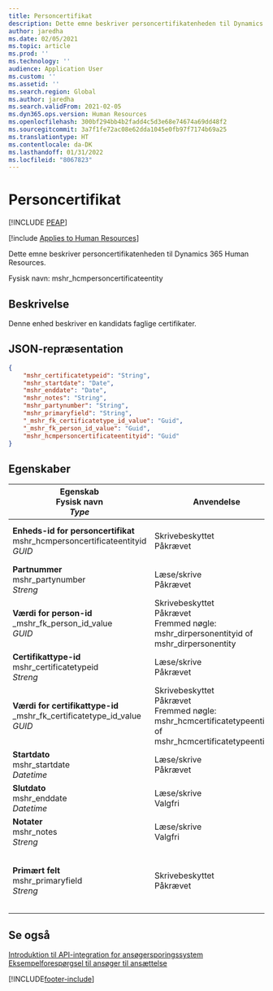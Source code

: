 ```yaml
---
title: Personcertifikat
description: Dette emne beskriver personcertifikatenheden til Dynamics 365 Human Resources.
author: jaredha
ms.date: 02/05/2021
ms.topic: article
ms.prod: ''
ms.technology: ''
audience: Application User
ms.custom: ''
ms.assetid: ''
ms.search.region: Global
ms.author: jaredha
ms.search.validFrom: 2021-02-05
ms.dyn365.ops.version: Human Resources
ms.openlocfilehash: 300bf294bb4b2fadd4c5d3e68e74674a69dd48f2
ms.sourcegitcommit: 3a7f1fe72ac08e62dda1045e0fb97f7174b69a25
ms.translationtype: HT
ms.contentlocale: da-DK
ms.lasthandoff: 01/31/2022
ms.locfileid: "8067823"
---
```

# <a name="person-certificate"></a>Personcertifikat


[!INCLUDE [PEAP](../includes/peap-1.md)]

[!include [Applies to Human Resources](../includes/applies-to-hr.md)]

Dette emne beskriver personcertifikatenheden til Dynamics 365 Human Resources.

Fysisk navn: mshr_hcmpersoncertificateentity

## <a name="description"></a>Beskrivelse

Denne enhed beskriver en kandidats faglige certifikater.

## <a name="json-representation"></a>JSON-repræsentation

```json
{
    "mshr_certificatetypeid": "String",
    "mshr_startdate": "Date",
    "mshr_enddate": "Date",
    "mshr_notes": "String",
    "mshr_partynumber": "String",
    "mshr_primaryfield": "String",
    "_mshr_fk_certificatetype_id_value": "Guid",
    "_mshr_fk_person_id_value": "Guid",
    "mshr_hcmpersoncertificateentityid": "Guid"
}
```

## <a name="properties"></a>Egenskaber

| Egenskab<br>**Fysisk navn**<br>**_Type_** | Anvendelse | Beskrivelse |
| --- | --- | --- |
| **Enheds-id for personcertifikat**<br>mshr_hcmpersoncertificateentityid<br>*GUID* | Skrivebeskyttet<br>Påkrævet | Systemgenereret entydig identifikation af enhedsposten for personcertifikat. |
| **Partnummer**<br>mshr_partynumber<br>*Streng* | Læse/skrive<br>Påkrævet | Part-id (person) for kandidaten. |
| **Værdi for person-id**<br>_mshr_fk_person_id_value<br>*GUID* | Skrivebeskyttet<br>Påkrævet<br>Fremmed nøgle: mshr_dirpersonentityid of mshr_dirpersonentity | Systemgenereret id til partpost (person). |
| **Certifikattype-id**<br>mshr_certificatetypeid<br>*Streng* | Læse/skrive<br>Påkrævet |  Id for den certifikattype, der er defineret i Human Resources. |
| **Værdi for certifikattype-id**<br>_mshr_fk_certificatetype_id_value<br>*GUID* | Skrivebeskyttet<br>Påkrævet<br>Fremmed nøgle: mshr_hcmcertificatetypeentityid of mshr_hcmcertificatetypeentity | Systemgenereret entydig identifikation af certifikattypen i den tilknyttede enhed. |
| **Startdato**<br>mshr_startdate<br>*Datetime* | Læse/skrive<br>Påkrævet | Den dato, hvor certifikatet blev udstedt. |
| **Slutdato**<br>mshr_enddate<br>*Datetime* | Læse/skrive<br>Valgfri | Den dato, hvor certifikatet udløber. |
| **Notater**<br>mshr_notes<br>*Streng* | Læse/skrive<br>Valgfri | Noter til brug af rekrutteringsmedarbejdere eller ansættelseschefer. |
| **Primært felt**<br>mshr_primaryfield<br>*Streng* | Skrivebeskyttet<br>Påkrævet |  Felt, der bruges som id for enhedsposten. Kombination af partnummer, certifikattype-id og startdato. |

## <a name="see-also"></a>Se også

[Introduktion til API-integration for ansøgersporingssystem](hr-admin-integration-ats-api-introduction.md)<br>
[Eksempelforespørgsel til ansøger til ansættelse](hr-admin-integration-ats-api-candidate-to-hire-example-query.md)



[!INCLUDE[footer-include](../includes/footer-banner.md)]
